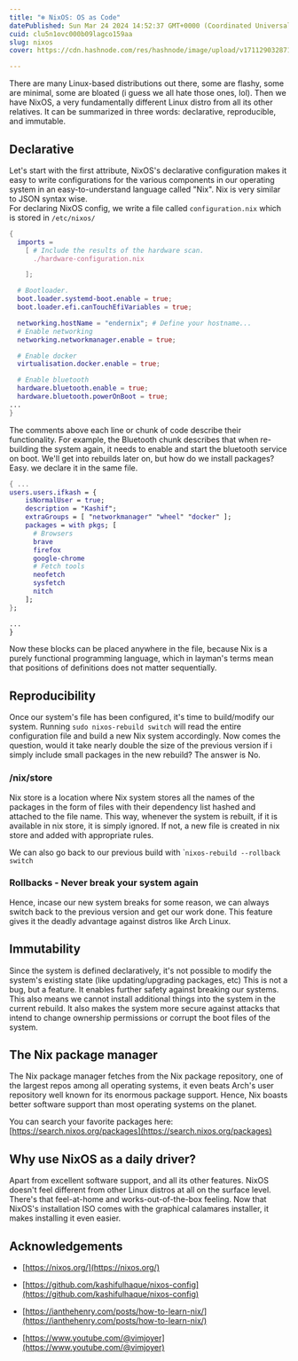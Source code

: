 ```yaml
---
title: "❄️ NixOS: OS as Code"
datePublished: Sun Mar 24 2024 14:52:37 GMT+0000 (Coordinated Universal Time)
cuid: clu5n1ovc000b09lagco159aa
slug: nixos
cover: https://cdn.hashnode.com/res/hashnode/image/upload/v1711290328715/4c1649c8-9201-4b40-9b43-ce64cddc2dde.png

---
```


There are many Linux-based distributions out there, some are flashy, some are minimal, some are bloated (i guess we all hate those ones, lol). Then we have NixOS, a very fundamentally different Linux distro from all its other relatives. It can be summarized in three words: declarative, reproducible, and immutable.

## Declarative

Let's start with the first attribute, NixOS's declarative configuration makes it easy to write configurations for the various components in our operating system in an easy-to-understand language called "Nix". Nix is very similar to JSON syntax wise.  
For declaring NixOS config, we write a file called `configuration.nix` which is stored in `/etc/nixos/`

```nix
{
  imports =
    [ # Include the results of the hardware scan.
      ./hardware-configuration.nix

    ];

  # Bootloader.
  boot.loader.systemd-boot.enable = true;
  boot.loader.efi.canTouchEfiVariables = true;

  networking.hostName = "endernix"; # Define your hostname...
  # Enable networking
  networking.networkmanager.enable = true;

  # Enable docker
  virtualisation.docker.enable = true;

  # Enable bluetooth
  hardware.bluetooth.enable = true;
  hardware.bluetooth.powerOnBoot = true;
...
}
```

The comments above each line or chunk of code describe their functionality. For example, the Bluetooth chunk describes that when re-building the system again, it needs to enable and start the bluetooth service on boot. We'll get into rebuilds later on, but how do we install packages? Easy. we declare it in the same file.  

```nix
{ ...
users.users.ifkash = {
    isNormalUser = true;
    description = "Kashif";
    extraGroups = [ "networkmanager" "wheel" "docker" ];
    packages = with pkgs; [
      # Browsers
      brave
      firefox
      google-chrome
      # Fetch tools
      neofetch
      sysfetch
      nitch
    ];
};

...
}
```

Now these blocks can be placed anywhere in the file, because Nix is a purely functional programming language, which in layman's terms mean that positions of definitions does not matter sequentially.

## Reproducibility

Once our system's file has been configured, it's time to build/modify our system. Running `sudo nixos-rebuild switch` will read the entire configuration file and build a new Nix system accordingly. Now comes the question, would it take nearly double the size of the previous version if i simply include small packages in the new rebuild? The answer is No.

### /nix/store

Nix store is a location where Nix system stores all the names of the packages in the form of files with their dependency list hashed and attached to the file name. This way, whenever the system is rebuilt, if it is available in nix store, it is simply ignored. If not, a new file is created in nix store and added with appropriate rules.

We can also go back to our previous build with \``nixos-rebuild --rollback switch`

### Rollbacks - Never break your system again

Hence, incase our new system breaks for some reason, we can always switch back to the previous version and get our work done. This feature gives it the deadly advantage against distros like Arch Linux.

## Immutability

Since the system is defined declaratively, it's not possible to modify the system's existing state (like updating/upgrading packages, etc) This is not a bug, but a feature. It enables further safety against breaking our systems. This also means we cannot install additional things into the system in the current rebuild. It also makes the system more secure against attacks that intend to change ownership permissions or corrupt the boot files of the system.

## The Nix package manager

The Nix package manager fetches from the Nix package repository, one of the largest repos among all operating systems, it even beats Arch's user repository well known for its enormous package support. Hence, Nix boasts better software support than most operating systems on the planet.

You can search your favorite packages here: [https://search.nixos.org/packages](https://search.nixos.org/packages)

## Why use NixOS as a daily driver?

Apart from excellent software support, and all its other features. NixOS doesn't feel different from other Linux distros at all on the surface level. There's that feel-at-home and works-out-of-the-box feeling. Now that NixOS's installation ISO comes with the graphical calamares installer, it makes installing it even easier.

## Acknowledgements

* [https://nixos.org/](https://nixos.org/)
    
* [https://github.com/kashifulhaque/nixos-config](https://github.com/kashifulhaque/nixos-config)
    
* [https://ianthehenry.com/posts/how-to-learn-nix/](https://ianthehenry.com/posts/how-to-learn-nix/)
    
* [https://www.youtube.com/@vimjoyer](https://www.youtube.com/@vimjoyer)